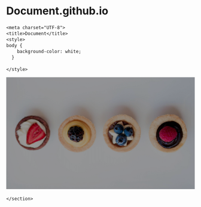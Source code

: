 # Document.github.io
<!DOCTYPE html>
<html lang="en">
<head>

    <meta charset="UTF-8">
    <title>Document</title>
    <style>
    body {
        background-color: white;
      }
        
    </style>
    
   
</head>
<body>
  <section class="start">


  <div> 
  <img src="1.jpg" alt style="filter: brightness(0.6);">
      </div>
   
    </section>
</body>
</html>
